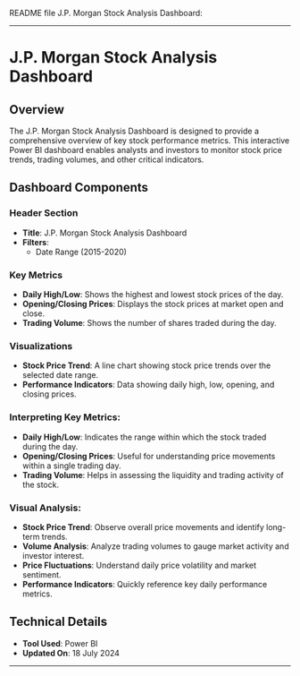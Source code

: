 README file  J.P. Morgan Stock Analysis Dashboard:

---

# J.P. Morgan Stock Analysis Dashboard

## Overview
The J.P. Morgan Stock Analysis Dashboard is designed to provide a comprehensive overview of key stock performance metrics. This interactive Power BI dashboard enables analysts and investors to monitor stock price trends, trading volumes, and other critical indicators.

## Dashboard Components

### Header Section
- **Title**: J.P. Morgan Stock Analysis Dashboard
- **Filters**: 
  - Date Range (2015-2020)
    

### Key Metrics
- **Daily High/Low**: Shows the highest and lowest stock prices of the day.
- **Opening/Closing Prices**: Displays the stock prices at market open and close.
- **Trading Volume**: Shows the number of shares traded during the day.

### Visualizations
- **Stock Price Trend**: A line chart showing stock price trends over the selected date range.
- **Performance Indicators**: Data showing daily high, low, opening, and closing prices.

### Interpreting Key Metrics:
- **Daily High/Low**: Indicates the range within which the stock traded during the day.
- **Opening/Closing Prices**: Useful for understanding price movements within a single trading day.
- **Trading Volume**: Helps in assessing the liquidity and trading activity of the stock.

### Visual Analysis:
- **Stock Price Trend**: Observe overall price movements and identify long-term trends.
- **Volume Analysis**: Analyze trading volumes to gauge market activity and investor interest.
- **Price Fluctuations**: Understand daily price volatility and market sentiment.
- **Performance Indicators**: Quickly reference key daily performance metrics.

## Technical Details
- **Tool Used**: Power BI
- **Updated On**: 18 July 2024

---

